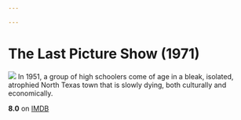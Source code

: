```yaml
---

---
```


# The Last Picture Show (1971)
![](https://m.media-amazon.com/images/M/MV5BZTQ2ZjgzMTItMjk1Mi00NjdlLThmYzQtMDg1MDBmNzFhYmJlXkEyXkFqcGdeQXVyMjUzOTY1NTc@._V1_SX300.jpg)
In 1951, a group of high schoolers come of age in a bleak, isolated, atrophied North Texas town that is slowly dying, both culturally and economically.

**8.0** on [IMDB](https://www.imdb.com/title/tt0067328)
